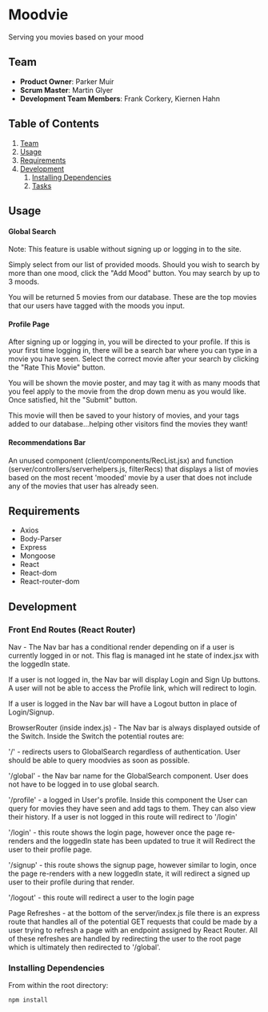 # Moodvie

Serving you movies based on your mood


## Team

  - __Product Owner__: Parker Muir
  - __Scrum Master__: Martin Glyer
  - __Development Team Members__: Frank Corkery, Kiernen Hahn

## Table of Contents

1. [Team](#team)
1. [Usage](#Usage)
1. [Requirements](#requirements)
1. [Development](#development)
    1. [Installing Dependencies](#installing-dependencies)
    1. [Tasks](#tasks)

## Usage

#### Global Search

Note: This feature is usable without signing up or logging in to the site.

Simply select from our list of provided moods. Should you wish to search by more than one mood, click the "Add Mood" button.  You may search by up to 3 moods.

You will be returned 5 movies from our database.  These are the top movies that our users have tagged with the moods you input.

#### Profile Page

After signing up or logging in, you will be directed to your profile.  If this is your first time logging in, there will be a search bar where you can type in a movie you have seen.  Select the correct movie after your search by clicking the "Rate This Movie" button.

You will be shown the movie poster, and may tag it with as many moods that you feel apply to the movie from the drop down menu as you would like.  Once satisfied, hit the "Submit" button.

This movie will then be saved to your history of movies, and your tags added to our database...helping other visitors find the movies they want!

#### Recommendations Bar

An unused component (client/components/RecList.jsx) and function (server/controllers/serverhelpers.js, filterRecs) that displays a list of movies based on the most recent 'mooded' movie by a user that does not include any of the movies that user has already seen.  

## Requirements

- Axios
- Body-Parser
- Express
- Mongoose
- React
- React-dom
- React-router-dom

## Development

### Front End Routes (React Router)

Nav - The Nav bar has a conditional render depending on if a user is currently logged in or not. This flag is managed int he state of index.jsx with the loggedIn state.

If a user is not logged in, the Nav bar will display Login and Sign Up buttons. A user will not be able to access the Profile link, which will redirect to login.

If a user is logged in the Nav bar will have a Logout button in place of Login/Signup.

BrowserRouter (inside index.js) - The Nav bar is always displayed outside of the Switch. Inside the Switch the potential routes are:

'/' - redirects users to GlobalSearch regardless of authentication. User should be able to query moodvies as soon as possible.

'/global' - the Nav bar name for the GlobalSearch component. User does not have to be logged in to use global search.

'/profile' - a logged in User's profile. Inside this component the User can query for movies they have seen and add tags to them. They can also view their history. If a user is not logged in this route will redirect to '/login'

'/login' - this route shows the login page, however once the page re-renders and the loggedIn state has been updated to true it will Redirect the user to their profile page.

'/signup' - this route shows the signup page, however similar to login, once the page re-renders with a new loggedIn state, it will redirect a signed up user to their profile during that render.

'/logout' - this route will redirect a user to the login page

Page Refreshes - at the bottom of the server/index.js file there is an express route that handles all of the potential GET requests that could be made by a user trying to refresh a page with an endpoint assigned by React Router. All of these refreshes are handled by redirecting the user to the root page which is ultimately then redirected to '/global'.

### Installing Dependencies

From within the root directory:

```sh
npm install
```
